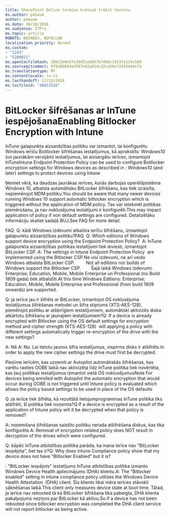 ```yaml
---
title: SharePoint Online terminu krātuvē trūkst terminu
ms.author: pebaum
author: pebaum
ms.date: 10/30/2018
ms.audience: ITPro
ms.topic: article
ROBOTS: NOINDEX, NOFOLLOW
localization_priority: Normal
ms.custom:
- "1243"
- "5200021"
ms.openlocfilehash: 28913b8e57e39d51e8957b7408c19337a119c589
ms.sourcegitcommit: 0f0186044a3597e42ad14c32ca58e7224344dcfa
ms.translationtype: MT
ms.contentlocale: lv-LV
ms.lasthandoff: 12/15/2019
ms.locfileid: "40053520"
---
```

# <a name="enabling-bitlocker-encryption-with-intune"></a><span data-ttu-id="03499-102">BitLocker šifrēšanas ar InTune iespējošana</span><span class="sxs-lookup"><span data-stu-id="03499-102">Enabling Bitlocker Encryption with Intune</span></span>

<span data-ttu-id="03499-103">InTune galapunkta aizsardzības politiku var izmantot, lai konfigurētu Windows ierīču Boitlocker šifrēšanas iestatījumus, kā aprakstīts: Windows10 (un jaunākām versijām) iestatījumus, lai aizsargātu ierīces, izmantojot InTune</span><span class="sxs-lookup"><span data-stu-id="03499-103">Intune Endpoint Protection Policy can be used to configure Boitlocker encryption settings for Windows devices as described in : Windows10 (and later) settings to protect devices using Intune</span></span>

<span data-ttu-id="03499-104">Ņemiet vērā, ka daudzas jaunākas ierīces, kurās darbojas operētājsistēma Windows 10, atbalsta automātisku BitLocker šifrēšanu, kas tiek izraisīta, nepiemērojot MDM politiku.</span><span class="sxs-lookup"><span data-stu-id="03499-104">You should be aware that many newer devices running Windows 10 support automatic bitlocker encryption which is triggered without the application of MDM policy.</span></span> <span data-ttu-id="03499-105">Tas var ietekmēt politikas piemērošanu, ja nav noklusējuma iestatījumi ir konfigurēti.</span><span class="sxs-lookup"><span data-stu-id="03499-105">This may impact application of policy if non default settings are configured.</span></span> <span data-ttu-id="03499-106">Detalizētāku informāciju skatiet sadaļā BUJ.</span><span class="sxs-lookup"><span data-stu-id="03499-106">See FAQ for more detail.</span></span>


<span data-ttu-id="03499-107">FAQ  Q: kādi Windows izdevumi atbalsta ierīču šifrēšanu, izmantojot galapunktu aizsardzības politiku?</span><span class="sxs-lookup"><span data-stu-id="03499-107">FAQ  Q: Which editions of Windows support device encryption using the Endpoint Protection Policy?</span></span>
<span data-ttu-id="03499-108"> A: InTune galapunkta aizsardzības politikas iestatījumi tiek ieviesti, izmantojot BitLocker CSP.</span><span class="sxs-lookup"><span data-stu-id="03499-108"> A: The settings in Intune Endpoint Protection Policy  are implemented using the Bitlocker CSP.</span></span><span data-ttu-id="03499-109">Ne visi izdevumi, ne arī veido Windows atbalsta BitLocker CSP. 
     </span><span class="sxs-lookup"><span data-stu-id="03499-109">  Not all editions nor builds of Windows support the Bitlocker CSP. 
     </span></span> <span data-ttu-id="03499-110">Šajā laikā Windows izdevumi: Enterprise; Education, Mobile, Mobile Enterprise un Professional (no Build 1809 gada) tiek atbalstīti.</span><span class="sxs-lookup"><span data-stu-id="03499-110">At this time Windows Editions: Enterprise; Education, Mobile, Mobile Enterprise and Professional (from build 1809 onwards) are supported.</span></span>




<span data-ttu-id="03499-111">Q: ja ierīce jau ir šifrēts ar BitLocker, izmantojot OS noklusējuma iestatījumus šifrēšanas metodei un šifra stiprums (XTS-AES-128), piemērojot politiku ar atšķirīgiem iestatījumiem, automātiski aktivizēs diska atkārtotu šifrēšanu ar jaunajiem iestatījumiem?</span><span class="sxs-lookup"><span data-stu-id="03499-111">Q: If a device is already encrypted with Bitlocker using the OS default settings for encryption method and cipher strength (XTS-AES-128)  will applying a policy with different settings automatically trigger re-encryption of the drive with the new settings?</span></span>

<span data-ttu-id="03499-112">A: Nē.</span><span class="sxs-lookup"><span data-stu-id="03499-112">A: No.</span></span> <span data-ttu-id="03499-113">Lai lietotu jaunos šifra iestatījumus, vispirms disks ir atšifrēts.</span><span class="sxs-lookup"><span data-stu-id="03499-113">In order to apply the new cipher settings the drive must first be decrypted.</span></span>

<span data-ttu-id="03499-114">Piezīme ierīcēm, kas uzņemti ar Autopilot automātiskās šifrēšanas, kas varētu rasties OOBE laikā nav aktivizēta līdz InTune politika tiek novērtēta, kas ļauj politikas iestatījumus izmantot vietā OS noklusējumus</span><span class="sxs-lookup"><span data-stu-id="03499-114">Note For devices being enrolled with Autopilot the automatic encryption that would occur during OOBE is not triggered until Intune policy is evaluated which allows the policy based settings to be used in place of the OS defaults</span></span>




<span data-ttu-id="03499-115">Q Ja ierīce tiek šifrēta, kā rezultātā lietojumprogrammas InTune politika tiks atšifrēti, šī politika tiek noņemta?</span><span class="sxs-lookup"><span data-stu-id="03499-115">Q If a device is encrypted as a result of the  application of Intune policy will it be decrypted when that policy is removed?</span></span>

<span data-ttu-id="03499-116">A: noņemšana šifrēšanas saistīto politiku nerada atšifrēšana diskus, kas tika konfigurēts.</span><span class="sxs-lookup"><span data-stu-id="03499-116">A: Removal of encryption related policy does NOT result in decryption of the drives which were configured.</span></span>




<span data-ttu-id="03499-117">Q: kāpēc InTune atbilstības politika parāda, ka mana ierīce nav "BitLocker iespējota", bet tas ir?</span><span class="sxs-lookup"><span data-stu-id="03499-117">Q: Why does intune Compliance policy show that my device does not have "Bitlocker Enabled" but it is?</span></span>

<span data-ttu-id="03499-118">: "BitLocker iespējots" iestatījums InTune atbilstības politika izmanto Windows Device Health apliecinājums (DHA) klientu.</span><span class="sxs-lookup"><span data-stu-id="03499-118">A: The "Bitlocker enabled" setting in intune compliance policy utilizes the Windows Device Health Attestation  (DHA) client.</span></span> <span data-ttu-id="03499-119">Šis klients tikai mēra ierīces stāvokli sāknēšanas laikā.</span><span class="sxs-lookup"><span data-stu-id="03499-119">This client only measures device state at boot time.</span></span> <span data-ttu-id="03499-120">Tātad, ja ierīce nav rebooted tā kā BitLocker šifrēšana tika pabeigta, DHA klienta pakalpojums neziņos par BitLocker kā aktīvu.</span><span class="sxs-lookup"><span data-stu-id="03499-120">So if a device has not been rebooted since bitlocker encryption was completed the DHA client service will not report bitlocker as being active.</span></span>